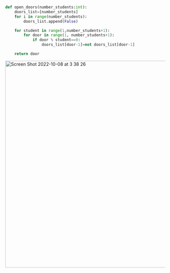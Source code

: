 ```.py

def open_doors(number_students:int):
    doors_list=[number_students]
    for i in range(number_students):
        doors_list.append(False)

    for student in range(1,number_students+1):
        for door in range(1, number_students+1):
            if door % student==0:
                doors_list[door-1]=not doors_list[door-1]

    return door
```
<img width="652" alt="Screen Shot 2022-10-08 at 3 38 26" src="https://user-images.githubusercontent.com/111941990/194627206-ee924919-b6c2-4413-be22-9a518167adab.png">
